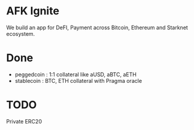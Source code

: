 # AFK Ignite

We build an app for DeFI, Payment across Bitcoin, Ethereum and Starknet ecosystem.

# Done

- peggedcoin : 1:1 collateral like aUSD, aBTC, aETH
- stablecoin : BTC, ETH collateral with Pragma oracle


# TODO

Private ERC20